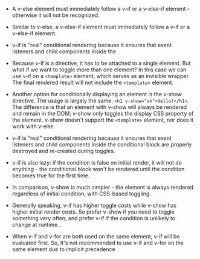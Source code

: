 - A v-else element must immediately follow a v-if or a v-else-if element - otherwise it will not be recognized.

- Similar to v-else, a v-else-if element must immediately follow a v-if or a v-else-if element.

- v-if is "real" conditional rendering because it ensures that event listeners and child components inside the

- Because v-if is a directive, it has to be attached to a single element. But what if we want to toggle more than one element? In this case we can use v-if on a `<template>` element, which serves as an invisible wrapper. The final rendered result will not include the `<template>` element.

- Another option for conditionally displaying an element is the v-show directive. The usage is largely the same: `<h1 v-show="ok">Hello!</h1>`. The difference is that an element with v-show will always be rendered and remain in the DOM; v-show only toggles the display CSS property of the element. v-show doesn't support the `<template>` element, nor does it work with v-else.

- v-if is "real" conditional rendering because it ensures that event listeners and child components inside the conditional block are properly destroyed and re-created during toggles.

- v-if is also lazy: if the condition is false on initial render, it will not do anything - the conditional block won't be rendered until the condition becomes true for the first time.

- In comparison, v-show is much simpler - the element is always rendered regardless of initial condition, with CSS-based toggling.

- Generally speaking, v-if has higher toggle costs while v-show has higher initial render costs. So prefer v-show if you need to toggle something very often, and prefer v-if if the condition is unlikely to change at runtime.

- When v-if and v-for are both used on the same element, v-if will be evaluated first. So, It's not recommended to use v-if and v-for on the same element due to implicit precedence
